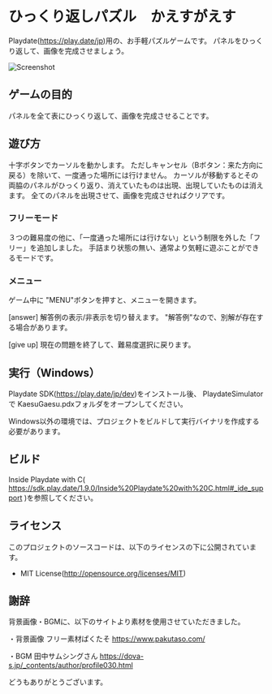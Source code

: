 # ひっくり返しパズル　かえすがえす

Playdate(https://play.date/jp)用の、お手軽パズルゲームです。
パネルをひっくり返して、画像を完成させましょう。

![Screenshot](http://raseene.asablo.jp/blog/img/2022/03/08/6252d1.png)

## ゲームの目的

パネルを全て表にひっくり返して、画像を完成させることです。

## 遊び方

十字ボタンでカーソルを動かします。
ただしキャンセル（Bボタン：来た方向に戻る）を除いて、一度通った場所には行けません。
カーソルが移動するとその両脇のパネルがひっくり返り、消えていたものは出現、出現していたものは消えます。
全てのパネルを出現させて、画像を完成させればクリアです。

### フリーモード

３つの難易度の他に、「一度通った場所には行けない」という制限を外した「フリー」を追加しました。
手詰まり状態の無い、通常より気軽に遊ぶことができるモードです。

### メニュー

ゲーム中に "MENU"ボタンを押すと、メニューを開きます。

[answer]
解答例の表示/非表示を切り替えます。
"解答例"なので、別解が存在する場合があります。

[give up]
現在の問題を終了して、難易度選択に戻ります。


## 実行（Windows）

Playdate SDK(https://play.date/jp/dev)をインストール後、
PlaydateSimulatorで KaesuGaesu.pdxフォルダをオープンしてください。

Windows以外の環境では、プロジェクトをビルドして実行バイナリを作成する必要があります。

## ビルド

Inside Playdate with C( https://sdk.play.date/1.9.0/Inside%20Playdate%20with%20C.html#_ide_support )を参照してください。


## ライセンス

このプロジェクトのソースコードは、以下のライセンスの下に公開されています。

* MIT License(http://opensource.org/licenses/MIT)

## 謝辞

背景画像・BGMに、以下のサイトより素材を使用させていただきました。

・背景画像
フリー素材ぱくたそ	https://www.pakutaso.com/

・BGM
田中サムシングさん	https://dova-s.jp/_contents/author/profile030.html

どうもありがとうございます。

